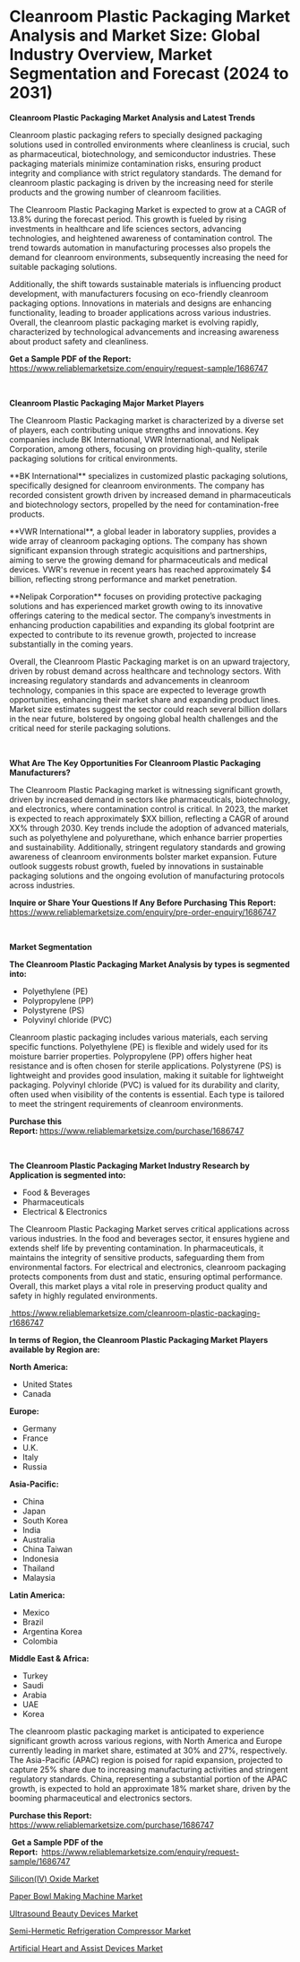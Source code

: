 <p><h1>Cleanroom Plastic Packaging Market Analysis and Market Size: Global Industry Overview, Market Segmentation and Forecast (2024 to 2031)</h1></p><p><strong>Cleanroom Plastic Packaging Market Analysis and Latest Trends</strong></p>
<p><p>Cleanroom plastic packaging refers to specially designed packaging solutions used in controlled environments where cleanliness is crucial, such as pharmaceutical, biotechnology, and semiconductor industries. These packaging materials minimize contamination risks, ensuring product integrity and compliance with strict regulatory standards. The demand for cleanroom plastic packaging is driven by the increasing need for sterile products and the growing number of cleanroom facilities.</p><p>The Cleanroom Plastic Packaging Market is expected to grow at a CAGR of 13.8% during the forecast period. This growth is fueled by rising investments in healthcare and life sciences sectors, advancing technologies, and heightened awareness of contamination control. The trend towards automation in manufacturing processes also propels the demand for cleanroom environments, subsequently increasing the need for suitable packaging solutions.</p><p>Additionally, the shift towards sustainable materials is influencing product development, with manufacturers focusing on eco-friendly cleanroom packaging options. Innovations in materials and designs are enhancing functionality, leading to broader applications across various industries. Overall, the cleanroom plastic packaging market is evolving rapidly, characterized by technological advancements and increasing awareness about product safety and cleanliness.</p></p>
<p><strong>Get a Sample PDF of the Report:&nbsp;</strong> <a href="https://www.reliablemarketsize.com/enquiry/request-sample/1686747?utm_campaign=1105&utm_medium=2&utm_source=Github&utm_content=ia&utm_term=16102024&utm_id=cleanroom-plastic-packaging">https://www.reliablemarketsize.com/enquiry/request-sample/1686747</a></p>
<p>&nbsp;</p>
<p><strong>Cleanroom Plastic Packaging Major Market Players</strong></p>
<p><p>The Cleanroom Plastic Packaging market is characterized by a diverse set of players, each contributing unique strengths and innovations. Key companies include BK International, VWR International, and Nelipak Corporation, among others, focusing on providing high-quality, sterile packaging solutions for critical environments.</p><p>**BK International** specializes in customized plastic packaging solutions, specifically designed for cleanroom environments. The company has recorded consistent growth driven by increased demand in pharmaceuticals and biotechnology sectors, propelled by the need for contamination-free products.</p><p>**VWR International**, a global leader in laboratory supplies, provides a wide array of cleanroom packaging options. The company has shown significant expansion through strategic acquisitions and partnerships, aiming to serve the growing demand for pharmaceuticals and medical devices. VWR's revenue in recent years has reached approximately $4 billion, reflecting strong performance and market penetration.</p><p>**Nelipak Corporation** focuses on providing protective packaging solutions and has experienced market growth owing to its innovative offerings catering to the medical sector. The company’s investments in enhancing production capabilities and expanding its global footprint are expected to contribute to its revenue growth, projected to increase substantially in the coming years.</p><p>Overall, the Cleanroom Plastic Packaging market is on an upward trajectory, driven by robust demand across healthcare and technology sectors. With increasing regulatory standards and advancements in cleanroom technology, companies in this space are expected to leverage growth opportunities, enhancing their market share and expanding product lines. Market size estimates suggest the sector could reach several billion dollars in the near future, bolstered by ongoing global health challenges and the critical need for sterile packaging solutions.</p></p>
<p>&nbsp;</p>
<p><strong>What Are The Key Opportunities For Cleanroom Plastic Packaging Manufacturers?</strong></p>
<p><p>The Cleanroom Plastic Packaging market is witnessing significant growth, driven by increased demand in sectors like pharmaceuticals, biotechnology, and electronics, where contamination control is critical. In 2023, the market is expected to reach approximately $XX billion, reflecting a CAGR of around XX% through 2030. Key trends include the adoption of advanced materials, such as polyethylene and polyurethane, which enhance barrier properties and sustainability. Additionally, stringent regulatory standards and growing awareness of cleanroom environments bolster market expansion. Future outlook suggests robust growth, fueled by innovations in sustainable packaging solutions and the ongoing evolution of manufacturing protocols across industries.</p></p>
<p><strong>Inquire or Share Your Questions If Any Before Purchasing This Report:</strong> <a href="https://www.reliablemarketsize.com/enquiry/pre-order-enquiry/1686747?utm_campaign=1105&utm_medium=2&utm_source=Github&utm_content=ia&utm_term=16102024&utm_id=cleanroom-plastic-packaging">https://www.reliablemarketsize.com/enquiry/pre-order-enquiry/1686747</a></p>
<p>&nbsp;</p>
<p><strong>Market Segmentation</strong></p>
<p><strong>The Cleanroom Plastic Packaging Market Analysis by types is segmented into:</strong></p>
<p><ul><li>Polyethylene (PE)</li><li>Polypropylene (PP)</li><li>Polystyrene (PS)</li><li>Polyvinyl chloride (PVC)</li></ul></p>
<p><p>Cleanroom plastic packaging includes various materials, each serving specific functions. Polyethylene (PE) is flexible and widely used for its moisture barrier properties. Polypropylene (PP) offers higher heat resistance and is often chosen for sterile applications. Polystyrene (PS) is lightweight and provides good insulation, making it suitable for lightweight packaging. Polyvinyl chloride (PVC) is valued for its durability and clarity, often used when visibility of the contents is essential. Each type is tailored to meet the stringent requirements of cleanroom environments.</p></p>
<p><strong>Purchase this Report:&nbsp;</strong><a href="https://www.reliablemarketsize.com/purchase/1686747?utm_campaign=1105&utm_medium=2&utm_source=Github&utm_content=ia&utm_term=16102024&utm_id=cleanroom-plastic-packaging">https://www.reliablemarketsize.com/purchase/1686747</a></p>
<p>&nbsp;</p>
<p><strong>The Cleanroom Plastic Packaging Market Industry Research by Application is segmented into:</strong></p>
<p><ul><li>Food & Beverages</li><li>Pharmaceuticals</li><li>Electrical & Electronics</li></ul></p>
<p><p>The Cleanroom Plastic Packaging Market serves critical applications across various industries. In the food and beverages sector, it ensures hygiene and extends shelf life by preventing contamination. In pharmaceuticals, it maintains the integrity of sensitive products, safeguarding them from environmental factors. For electrical and electronics, cleanroom packaging protects components from dust and static, ensuring optimal performance. Overall, this market plays a vital role in preserving product quality and safety in highly regulated environments.</p></p>
<p><a href="https://www.reliablemarketsize.com/cleanroom-plastic-packaging-r1686747?utm_campaign=1105&utm_medium=2&utm_source=Github&utm_content=ia&utm_term=16102024&utm_id=cleanroom-plastic-packaging">&nbsp;https://www.reliablemarketsize.com/cleanroom-plastic-packaging-r1686747</a></p>
<p><strong>In terms of Region, the Cleanroom Plastic Packaging Market Players available by Region are:</strong></p>
<p>
    <p> <strong> North America: </strong>
        <ul>
            <li>United States</li>
            <li>Canada</li>
        </ul>
        </p> 
    <p> <strong> Europe: </strong>
        <ul>
            <li>Germany</li>
            <li>France</li>
            <li>U.K.</li>
            <li>Italy</li>
            <li>Russia</li>
        </ul>
        </p> 
    <p> <strong> Asia-Pacific: </strong>
        <ul>
            <li>China</li>
            <li>Japan</li>
            <li>South Korea</li>
            <li>India</li>
            <li>Australia</li>
            <li>China Taiwan</li>
            <li>Indonesia</li>
            <li>Thailand</li>
            <li>Malaysia</li>
        </ul>
        </p> 
    <p> <strong> Latin America: </strong>
        <ul>
            <li>Mexico</li>
            <li>Brazil</li>
            <li>Argentina Korea</li>
            <li>Colombia</li>
        </ul>
        </p> 
    <p> <strong> Middle East & Africa: </strong>
        <ul>
            <li>Turkey</li>
            <li>Saudi</li>
            <li>Arabia</li>
            <li>UAE</li>
            <li>Korea</li>
        </ul>
    </p>
    </p>
<p><p>The cleanroom plastic packaging market is anticipated to experience significant growth across various regions, with North America and Europe currently leading in market share, estimated at 30% and 27%, respectively. The Asia-Pacific (APAC) region is poised for rapid expansion, projected to capture 25% share due to increasing manufacturing activities and stringent regulatory standards. China, representing a substantial portion of the APAC growth, is expected to hold an approximate 18% market share, driven by the booming pharmaceutical and electronics sectors.</p></p>
<p><strong>Purchase this Report: </strong><a href="https://www.reliablemarketsize.com/purchase/1686747?utm_campaign=1105&utm_medium=2&utm_source=Github&utm_content=ia&utm_term=16102024&utm_id=cleanroom-plastic-packaging">https://www.reliablemarketsize.com/purchase/1686747</a></p>
<p>&nbsp;<strong>Get a Sample PDF of the Report:&nbsp;&nbsp;</strong><a href="https://www.reliablemarketsize.com/enquiry/request-sample/1686747?utm_campaign=1105&utm_medium=2&utm_source=Github&utm_content=ia&utm_term=16102024&utm_id=cleanroom-plastic-packaging">https://www.reliablemarketsize.com/enquiry/request-sample/1686747</a></p>
<p><strong></strong></p>
<p><p><a href="https://www.linkedin.com/pulse/global-siliconiv-oxide-industry-analysis-report-market-size-632de?trk=public_post_embed_feed-article-content&utm_campaign=1105&utm_medium=2&utm_source=Github&utm_content=ia&utm_term=16102024&utm_id=cleanroom-plastic-packaging">Silicon(IV) Oxide Market</a></p><p><a href="https://issuu.com/reportprime-2/docs/paper-bowl-making-machine-market-si_691c68f435ca3f?utm_campaign=1105&utm_medium=2&utm_source=Github&utm_content=ia&utm_term=16102024&utm_id=cleanroom-plastic-packaging">Paper Bowl Making Machine Market</a></p><p><a href="https://www.linkedin.com/pulse/future-ready-strategic-insights-global-ultrasound-beauty-dqzne?trk=public_post_embed_feed-article-content&utm_campaign=1105&utm_medium=2&utm_source=Github&utm_content=ia&utm_term=16102024&utm_id=cleanroom-plastic-packaging">Ultrasound Beauty Devices Market</a></p><p><a href="https://github.com/marcouhbmammoc/Market-Research-Report-List-1/blob/main/semi-hermetic-refrigeration-compressor-market.md?utm_campaign=1105&utm_medium=2&utm_source=Github&utm_content=ia&utm_term=16102024&utm_id=cleanroom-plastic-packaging">Semi-Hermetic Refrigeration Compressor Market</a></p><p><a href="https://github.com/judesaxav/Market-Research-Report-List-1/blob/main/artificial-heart-and-assist-devices-market.md?utm_campaign=1105&utm_medium=2&utm_source=Github&utm_content=ia&utm_term=16102024&utm_id=cleanroom-plastic-packaging">Artificial Heart and Assist Devices Market</a></p></p>